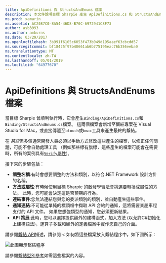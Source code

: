 ```yaml
---
title: ApiDefinitions 與 StructsAndEnums 檔案
description: 本文件說明目標 Sharpie 產生 ApiDefinitions.cs 和 StructsAndEnums.cs 檔案。 這些檔案接著會用來存取 OBJECTIVE-C 程式碼，從C#。
ms.prod: xamarin
ms.assetid: AC2087C0-BA54-46D8-B70C-6972941C8F73
author: asb3993
ms.author: amburns
ms.date: 03/29/2017
ms.openlocfilehash: 3b991f6105c6053f473b049d195aaef63cbcdd57
ms.sourcegitcommit: bf18425f97b48661ab6b775195eac76b356eeba0
ms.translationtype: MT
ms.contentlocale: zh-TW
ms.lasthandoff: 05/01/2019
ms.locfileid: "64977670"
---
```

# <a name="apidefinitions--structsandenums-files"></a>ApiDefinitions 與 StructsAndEnums 檔案

當目標 Sharpie 曾順利執行時，它會產生`Binding/ApiDefinitions.cs`和`Binding/StructsAndEnums.cs`檔案。
這兩個檔案會新增至繫結專案在 Visual Studio for Mac，或直接傳遞至`btouch`或`bmac`工具來產生最終的繫結。

在 *某些*但多個通常開發人員必須以手動方式修改這些產生的檔案，以修正任何問題，可能不會自動處理工具 （例如那些標有旗標，這些產生的檔案可能會在需要時，所有的案例具有[`Verify`屬性](~/cross-platform/macios/binding/objective-sharpie/platform/verify.md))。

接下來的步驟包括：

- **調整名稱**:有時會想要調整的方法和類別，以符合.NET Framework 設計方針的名稱。
- **方法或屬性**:有時候使用目標 Sharpie 的啟發學習法會挑選要轉換成屬性的方法。 此時，您可能會決定這是否預期的行為。
- **連結事件**:您無法連結您與您的委派類別的類別，並自動產生這些事件。
- **通知連結**:不可能從單純的標頭檔中擷取 API 合約的通知，這將需要某趟車程支付的 API 文件。 如果您想強類型的通知，您必須更新結果。
- **API 策展**:此時，您可以選擇提供額外的建構函式，加入方法 (以允許C#初始化上建構語法)，運算子多載和額外的定義檔案中實作您自己的介面。

請參閱[繫結 API](~/cross-platform/macios/binding/objective-c-libraries.md)描述，請參閱 < 如何將這些檔案放入繫結程序中，如下圖所示：

![](apidefinitions-structsandenums-images/binding-flowchart.png "此圖顯示繫結程序")

請參閱[繫結型別參考](~/cross-platform/macios/binding/binding-types-reference.md)如需這些檔案的內容。

